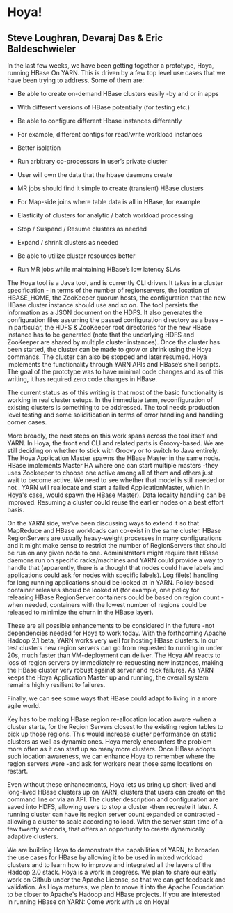 Hoya!
===

Steve Loughran, Devaraj Das & Eric Baldeschwieler
----

In the last few weeks, we have been getting together a prototype, Hoya, running HBase On YARN. This is driven by a few top level use cases that we have been trying to address. Some of them are:
* Be able to create on-demand HBase clusters easily -by and or in apps

* With different versions of HBase potentially (for testing etc.)

* Be able to configure different Hbase instances differently

* For example, different configs for read/write workload instances

* Better isolation

* Run arbitrary co-processors in user’s private cluster

* User will own the data that the hbase daemons create

* MR jobs should find it simple to create (transient) HBase clusters

* For Map-side joins where table data is all in HBase, for example

* Elasticity of clusters for analytic / batch workload processing

* Stop / Suspend / Resume clusters as needed

* Expand / shrink clusters as needed

* Be able to utilize cluster resources better

* Run MR jobs while maintaining HBase’s low latency SLAs

The Hoya tool is a Java tool, and is currently CLI driven. It takes in a cluster specification - in terms of the number of regionservers, the location of HBASE_HOME, the ZooKeeper quorum hosts, the configuration that the new HBase cluster instance should use and so on. The tool persists the information as a JSON document on the HDFS. It also generates the configuration files assuming the passed configuration directory as a base - in particular, the HDFS & ZooKeeper root directories for the new HBase instance has to be generated (note that the underlying HDFS and ZooKeeper are shared by multiple cluster instances). Once the cluster has been started, the cluster can be made to grow or shrink using the Hoya commands. The cluster can also be stopped and later resumed. Hoya implements the functionality through YARN APIs and HBase’s shell scripts. The goal of the prototype was to have minimal code changes and as of this writing, it has required zero code changes in HBase.

The current status as of this writing is that most of the basic functionality is working in real cluster setups. In the immediate term, reconfiguration of existing clusters is something to be addressed. The tool needs production level testing and some solidification in terms of error handling and handling corner cases.

More broadly, the next steps on this work spans across the tool itself and YARN. In Hoya, the front end CLI and related parts is Groovy-based. We are still deciding on whether to stick with Groovy or to switch to Java entirely. The Hoya Application Master spawns the HBase Master in the same node. HBase implements Master HA where one can start multiple masters -they uses Zookeeper to choose one active among all of them and others just wait to become active. We need to see whether that model is still needed or not . YARN will reallocate and start a failed ApplicationMaster, which in Hoya's case, would spawn the HBase Master). Data locality handling can be improved. Resuming a cluster could reuse the earlier nodes on a best effort basis. 

On the YARN side, we've been discussing ways to extend it so that MapReduce and HBase workloads can co-exist in the same cluster. HBase RegionServers are usually heavy-weight processes in many configurations and it might make sense to restrict the number of RegionServers that should be run on any given node to one. Administrators might require that HBase daemons run on specific racks/machines and YARN could provide a way to handle that (apparently, there is a thought that nodes could have labels and applications could ask for nodes with specific labels). Log file(s) handling for long running applications should be looked at in YARN. Policy-based container releases should be looked at (for example, one policy for releasing HBase RegionServer containers could be based on region count - when needed, containers with the lowest number of regions could be released to minimize the churn in the HBase layer).

These are all possible enhancements to be considered in the future -not dependencies needed for Hoya to work today. With the forthcoming Apache Hadoop 2.1 beta, YARN works very well for hosting HBase clusters. In our test clusters new region servers can go from requested to running in under 20s, much faster than VM-deployment can deliver. The Hoya AM reacts to loss of region servers by immediately re-requesting new instances, making the HBase cluster very robust against server and rack failures. As YARN keeps the Hoya Application Master up and running, the overall system remains highly resilient to failures.

Finally, we can see some ways that HBase could adapt to living in a more agile world. 

Key has to be making HBase region re-allocation location aware -when a cluster starts, for the Region Servers closest to the existing region tables to pick up those regions. This would increase cluster performance on static clusters as well as dynamic ones. Hoya merely encounters the problem more often as it can start up so many more clusters. Once HBase adopts such location awareness, we can enhance Hoya to remember where the region servers were -and ask for workers near those same locations on restart.

Even without these enhancements, Hoya lets us bring up short-lived and long-lived HBase clusters up on YARN, clusters that users can create on the command line or via an API. The cluster description and configuration are saved into HDFS, allowing users to stop a cluster -then recreate it later. A running cluster can have its region server count expanded or contracted -allowing a cluster to scale according to load. WIth the server start time of a few twenty seconds, that offers an opportunity to create dynamically adaptive clusters.

We are building Hoya to demonstrate the capabilities of YARN, to broaden the use cases for HBase by allowing it to be used in mixed workload clusters and to learn how to improve and integrated all the layers of the Hadoop 2.0 stack.  Hoya is a work in progress.  We plan to share our early work on Github under the Apache License, so that we can get feedback and validation.  As Hoya matures, we plan to move it into the Apache Foundation to be closer to Apache's Hadoop and HBase projects. If you are interested in running HBase on YARN:  Come work with us on Hoya!


